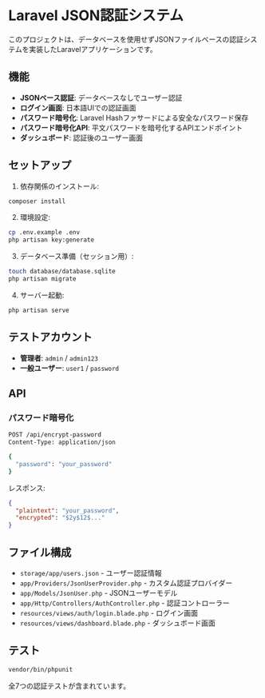 # Laravel JSON認証システム

このプロジェクトは、データベースを使用せずJSONファイルベースの認証システムを実装したLaravelアプリケーションです。

## 機能

- **JSONベース認証**: データベースなしでユーザー認証
- **ログイン画面**: 日本語UIでの認証画面
- **パスワード暗号化**: Laravel Hashファサードによる安全なパスワード保存
- **パスワード暗号化API**: 平文パスワードを暗号化するAPIエンドポイント
- **ダッシュボード**: 認証後のユーザー画面

## セットアップ

1. 依存関係のインストール:
```bash
composer install
```

2. 環境設定:
```bash
cp .env.example .env
php artisan key:generate
```

3. データベース準備（セッション用）:
```bash
touch database/database.sqlite
php artisan migrate
```

4. サーバー起動:
```bash
php artisan serve
```

## テストアカウント

- **管理者**: `admin` / `admin123`
- **一般ユーザー**: `user1` / `password`

## API

### パスワード暗号化
```bash
POST /api/encrypt-password
Content-Type: application/json

{
  "password": "your_password"
}
```

レスポンス:
```json
{
  "plaintext": "your_password",
  "encrypted": "$2y$12$..."
}
```

## ファイル構成

- `storage/app/users.json` - ユーザー認証情報
- `app/Providers/JsonUserProvider.php` - カスタム認証プロバイダー
- `app/Models/JsonUser.php` - JSONユーザーモデル
- `app/Http/Controllers/AuthController.php` - 認証コントローラー
- `resources/views/auth/login.blade.php` - ログイン画面
- `resources/views/dashboard.blade.php` - ダッシュボード画面

## テスト

```bash
vendor/bin/phpunit
```

全7つの認証テストが含まれています。